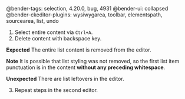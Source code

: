 @bender-tags: selection, 4.20.0, bug, 4931
@bender-ui: collapsed
@bender-ckeditor-plugins: wysiwygarea, toolbar, elementspath, sourcearea, list, undo

1. Select entire content via `Ctrl+A`.
2. Delete content with backspace key.

**Expected** The entire list content is removed from the editor.

**Note** It is possible that list styling was not removed, so the first list item punctuation is in the content **without any preceding whitespace**.

**Unexpected** There are list leftovers in the editor.

3. Repeat steps in the second editor.
